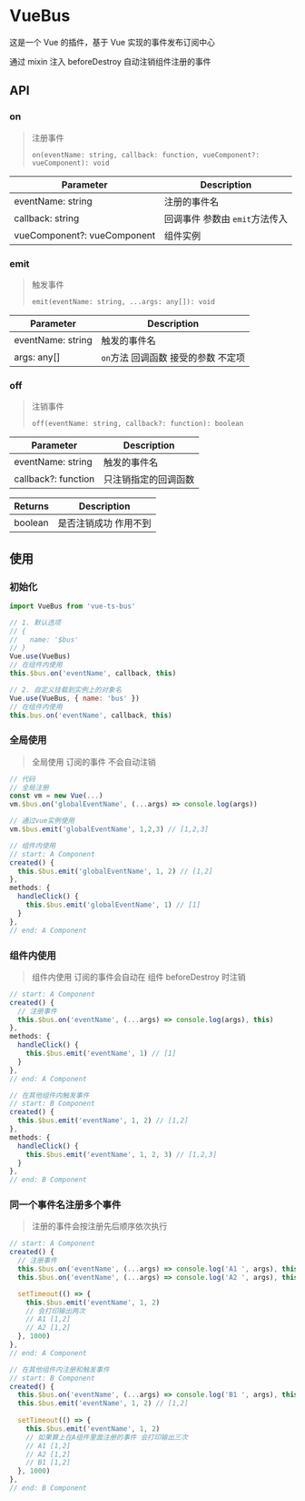 # VueBus

这是一个 Vue 的插件，基于 Vue 实现的事件发布订阅中心

通过 mixin 注入 beforeDestroy 自动注销组件注册的事件

## API

### on

> 注册事件
>
> `on(eventName: string, callback: function, vueComponent?: vueComponent): void`

| Parameter                   | Description                    |
| --------------------------- | ------------------------------ |
| eventName: string           | 注册的事件名                   |
| callback: string            | 回调事件 参数由 `emit`方法传入 |
| vueComponent?: vueComponent | 组件实例                       |

### emit

> 触发事件
>
> `emit(eventName: string, ...args: any[]): void`

| Parameter         | Description                         |
| ----------------- | ----------------------------------- |
| eventName: string | 触发的事件名                        |
| args: any[]       | `on`方法 回调函数 接受的参数 不定项 |

### off

> 注销事件
>
> `off(eventName: string, callback?: function): boolean`

| Parameter           | Description          |
| ------------------- | -------------------- |
| eventName: string   | 触发的事件名         |
| callback?: function | 只注销指定的回调函数 |

| Returns | Description           |
| ------- | --------------------- |
| boolean | 是否注销成功 作用不到 |

## 使用

### 初始化

```js
import VueBus from 'vue-ts-bus'

// 1. 默认选项
// {
//   name: '$bus'
// }
Vue.use(VueBus)
// 在组件内使用
this.$bus.on('eventName', callback, this)

// 2. 自定义挂载到实例上的对象名
Vue.use(VueBus, { name: 'bus' })
// 在组件内使用
this.bus.on('eventName', callback, this)
```

### 全局使用

> 全局使用 订阅的事件 不会自动注销

```js
// 代码
// 全局注册
const vm = new Vue(...)
vm.$bus.on('globalEventName', (...args) => console.log(args))

// 通过vue实例使用
vm.$bus.emit('globalEventName', 1,2,3) // [1,2,3]

// 组件内使用
// start: A Component
created() {
  this.$bus.emit('globalEventName', 1, 2) // [1,2]
},
methods: {
  handleClick() {
    this.$bus.emit('globalEventName', 1) // [1]
  }
},
// end: A Component
```

### 组件内使用

> 组件内使用 订阅的事件会自动在 组件 beforeDestroy 时注销

```js
// start: A Component
created() {
  // 注册事件
  this.$bus.on('eventName', (...args) => console.log(args), this)
},
methods: {
  handleClick() {
    this.$bus.emit('eventName', 1) // [1]
  }
},
// end: A Component

// 在其他组件内触发事件
// start: B Component
created() {
  this.$bus.emit('eventName', 1, 2) // [1,2]
},
methods: {
  handleClick() {
    this.$bus.emit('eventName', 1, 2, 3) // [1,2,3]
  }
},
// end: B Component
```

### 同一个事件名注册多个事件

> 注册的事件会按注册先后顺序依次执行

```js
// start: A Component
created() {
  // 注册事件
  this.$bus.on('eventName', (...args) => console.log('A1 ', args), this)
  this.$bus.on('eventName', (...args) => console.log('A2 ', args), this)

  setTimeout(() => {
    this.$bus.emit('eventName', 1, 2)
    // 会打印输出两次
    // A1 [1,2]
    // A2 [1,2]
  }, 1000)
},
// end: A Component

// 在其他组件内注册和触发事件
// start: B Component
created() {
  this.$bus.on('eventName', (...args) => console.log('B1 ', args), this)
  this.$bus.emit('eventName', 1, 2) // [1,2]
  
  setTimeout(() => {
    this.$bus.emit('eventName', 1, 2)
    // 如果算上在A组件里面注册的事件 会打印输出三次
    // A1 [1,2]
    // A2 [1,2]
    // B1 [1,2]
  }, 1000)
},
// end: B Component
```
